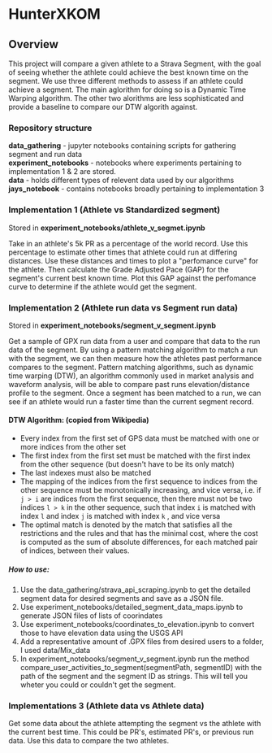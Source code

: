 # HunterXKOM

## Overview

This project will compare a given athlete to a Strava Segment, with the goal of seeing whether the athlete could achieve the best known time on the segment. We use three different methods to assess if an athlete could achieve a segment. The main aglorithm for doing so is a Dynamic Time Warping algorithm. The other two alorithms are less sophisticated and provide a baseline to compare our DTW algorith against.

### Repository structure

**data_gathering** - jupyter notebooks containing scripts for gathering segment and run data  
**experiment_notebooks** - notebooks where experiments pertaining to implementation 1 & 2 are stored.  
**data** - holds different types of relevent data used by our algorithms    
**jays_notebook** - contains notebooks broadly pertaining to implementation 3   

### Implementation 1 (Athlete vs Standardized segment)

Stored in **experiment_notebooks/athlete_v_segmet.ipynb**   

Take in an athlete's 5k PR as a percentage of the world record. Use this percentage to estimate other times that athlete could run at differing distances. Use these distances and times to plot a "perfomance curve" for the athlete. Then calculate the Grade Adjusted Pace (GAP) for the segment's current best known time. Plot this GAP against the perfomance curve to determine if the athlete would get the segment.

### Implementation 2 (Athlete run data vs Segment run data)

Stored in **experiment_notebooks/segment_v_segment.ipynb**  

Get a sample of GPX run data from a user and compare that data to the run data of the segment. By using a pattern matching algorithm to match a run with the segment, we can then measure how the athletes past performance compares to the segment. Pattern matching algorithms, such as dynamic time warping (DTW), an algorithm commonly used in market analysis and waveform analysis, will be able to compare past runs elevation/distance profile to the segment. Once a segment has been matched to a run, we can see if an athlete would run a faster time than the current segment record.

#### DTW Algorithm: (copied from Wikipedia)
* Every index from the first set of GPS data must be matched with one or more indices from the other set
* The first index from the first set must be matched with the first index from the other sequence (but doesn't have to be its only match)
* The last indexes must also be matched
* The mapping of the indices from the first sequence to indices from the
  other sequence must be monotonically increasing, and vice versa, i.e. if
  `j > i` are indices from the first sequence, then there must not be two indices `l > k` in the other sequence, such that index `i` is matched with index `l` and index `j` is matched with index `k` , and vice versa
* The optimal match is denoted by the match that satisfies all the restrictions and the rules and that has the minimal cost, where the cost is computed as the sum of absolute differences, for each matched pair of indices, between their values.
##### How to use:
1. Use the data_gathering/strava_api_scraping.ipynb to get the detailed segment data for desired segments and save as a JSON file. 
2. Use experiment_notebooks/detailed_segment_data_maps.ipynb to generate JSON files of lists of coorindates
3. Use experiment_notebooks/coordinates_to_elevation.ipynb to convert those to have elevation data using the USGS API
4. Add a representative amount of .GPX files from desired users to a folder, I used data/Mix_data
5. In experiment_notebooks/segment_v_segment.ipynb run the method compare_user_activities_to_segment(segmentPath, segmentID) with the path of the segment and the segment ID as strings. This will tell you wheter you could or couldn't get the segment.
### Implementations 3 (Athlete data vs Athlete data)

Get some data about the athlete attempting the segment vs the athlete with the current best time. This could be PR's, estimated PR's, or previous run data. Use this data to compare the two athletes.
